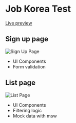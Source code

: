 # Job Korea Test

[Live preview](https://marshallku.github.io/JobKorea-test/)

## Sign up page

![Sign Up Page](https://blog.kakaocdn.net/dn/DmZCv/btrDjvA4XLv/U3spdbOWNc6SXjrclFAgs0/img.png)

-   UI Components
-   Form validation

## List page

![List Page](https://blog.kakaocdn.net/dn/BLccn/btrC8TigCtD/3K3889OUKl4dvlzg1hlwTk/img.png)

-   UI Components
-   Filtering logic
-   Mock data with msw
